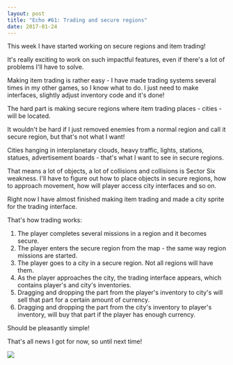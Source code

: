 ```yaml
---
layout: post
title: "Echo #61: Trading and secure regions"
date: 2017-01-24
---
```


This week I have started working on secure regions and item trading!

It's really exciting to work on such impactful features, even if there's a lot of problems I'll have to solve.

Making item trading is rather easy - I have made trading systems several times in my other games, so I know what to do.
I just need to make interfaces, slightly adjust inventory code and it's done!

The hard part is making secure regions where item trading places - cities - will be located.

It wouldn't be hard if I just removed enemies from a normal region and call it secure region, but that's not what I want!

Cities hanging in interplanetary clouds, heavy traffic, lights, stations, statues, advertisement boards - that's what I want to see in secure regions.

That means a lot of objects, a lot of collisions and collisions is Sector Six weakness.
I'll have to figure out how to place objects in secure regions, how to approach movement, how will player access city interfaces and so on.

Right now I have almost finished making item trading and made a city sprite for the trading interface.

That's how trading works:

1) The player completes several missions in a region and it becomes secure.
2) The player enters the secure region from the map - the same way region missions are started.
3) The player goes to a city in a secure region. Not all regions will have them.
4) As the player approaches the city, the trading interface appears, which contains player's and city's inventories.
5) Dragging and dropping the part from the player's inventory to city's will sell that part for a certain amount of currency.
6) Dragging and dropping the part from the city's inventory to player's inventory, will buy that part if the player has enough currency.

Should be pleasantly simple!

That's all news I got for now, so until next time!

![](http://i.imgur.com/Da9ZajG.png)

